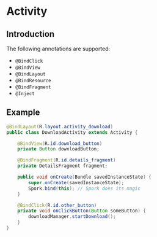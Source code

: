 # Activity

## Introduction

The following annotations are supported:

 - `@BindClick`
 - `@BindView`
 - `@BindLayout`
 - `@BindResource`
 - `@BindFragment`
 - `@Inject`

## Example

```java
@BindLayout(R.layout.activity_download)
public class DownloadActivity extends Activity {

    @BindView(R.id.download_button)
    private Button downloadButton;

    @BindFragment(R.id.details_fragment)
    private DetailsFragment fragment;

    public void onCreate(Bundle savedInstanceState) {
        super.onCreate(savedInstanceState);
        Spork.bind(this); // Spork does its magic
    }

    @BindClick(R.id.other_button)
    private void onClickButton(Button someButton) {
        downloadManager.startDownload();
    }
}
```